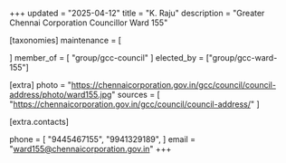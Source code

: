+++
updated = "2025-04-12"
title = "K. Raju"
description = "Greater Chennai Corporation Councillor Ward 155"

[taxonomies]
maintenance = [

]
member_of = [
    "group/gcc-council"
]
elected_by = ["group/gcc-ward-155"]

[extra]
photo = "https://chennaicorporation.gov.in/gcc/council/council-address/photo/ward155.jpg"
sources = [
    "https://chennaicorporation.gov.in/gcc/council/council-address/"
]

[extra.contacts]

phone = [
    "9445467155",
    "9941329189",
    ]
email = "ward155@chennaicorporation.gov.in"
+++